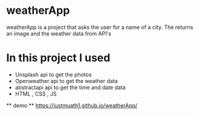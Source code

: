 # weatherApp

weatherApp is a project that asks the user for a name of a city. The returns an image and the weather data from API's

# In this project I used

- Unsplash api to get the photos
- Openweather api to get the weather data
- abstractapi api to get the time and date data
- HTML , CSS , JS
 
 
 ** demo ** 
 https://justmuath1.github.io/weatherApp/

